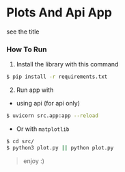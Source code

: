 # Plots And Api App

see the title

### How To Run
1. Install the library with this command
```bash
$ pip install -r requirements.txt
```
2. Run app with
  * using api (for api only)
  ```bash
  $ uvicorn src.app:app --reload
  ```
  * Or with `matplotlib`
  ```bash
  $ cd src/
  $ python3 plot.py || python plot.py
  ```


> enjoy :)

